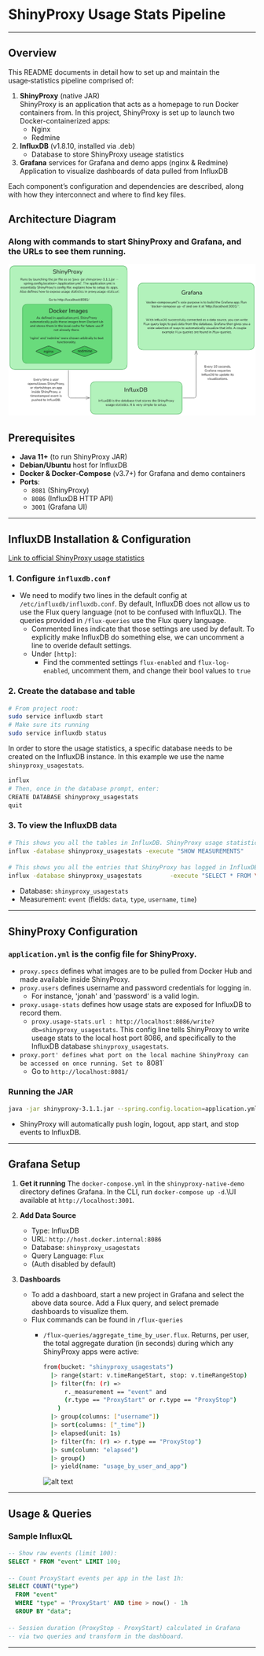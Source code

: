# ShinyProxy Usage Stats Pipeline
---
## Overview

This README documents in detail how to set up and maintain the usage‑statistics pipeline comprised of:

1. **ShinyProxy** (native JAR)\
   ShinyProxy is an application that acts as a homepage to run Docker containers from.
   In this project, ShinyProxy is set up to launch two Docker-containerized apps:  
   - Nginx  
   - Redmine
3. **InfluxDB** (v1.8.10, installed via .deb)
   - Database to store ShinyProxy useage statistics
4. **Grafana** services for Grafana and demo apps (nginx & Redmine)
   Application to visualize dashboards of data pulled from InfluxDB

Each component’s configuration and dependencies are described, along with how they interconnect and where to find key files.


## Architecture Diagram  
### Along with commands to start ShinyProxy and Grafana, and the URLs to see them running.

![alt text](/excalidraw-diagram/diagram.png)



## Prerequisites

- **Java 11+** (to run ShinyProxy JAR)
- **Debian/Ubuntu** host for InfluxDB
- **Docker & Docker‑Compose** (v3.7+) for Grafana and demo containers
- **Ports**:
  - `8081` (ShinyProxy)
  - `8086` (InfluxDB HTTP API)
  - `3001` (Grafana UI)

---

## InfluxDB Installation & Configuration
[Link to official ShinyProxy usage statistics](https://shinyproxy.io/documentation/usage-statistics/#influxdb)

### 1. Configure `influxdb.conf`

- We need to modify two lines in the default config at `/etc/influxdb/influxdb.conf`. By default, InfluxDB does not allow us to use the Flux query language (not to be confused with InfluxQL). The queries provided in `/flux-queries` use the Flux query language.
  - Commented lines indicate that those settings are used by default. To explicitly make InfluxDB do something else, we can uncomment a line to overide default settings.
  - Under `[http]`:
     - Find the commented settings `flux-enabled` and `flux-log-enabled`, uncomment them, and change their bool values to `true`
    
### 2. Create the database and table

```bash
# From project root:
sudo service influxdb start
# Make sure its running
sudo service influxdb status
```
In order to store the usage statistics, a specific database needs to be created on the InfluxDB instance. In this example we use the name `shinyproxy_usagestats`.
```bash
influx
# Then, once in the database prompt, enter:
CREATE DATABASE shinyproxy_usagestats
quit
```


### 3. To view the InfluxDB data

```bash
# This shows you all the tables in InfluxDB. ShinyProxy usage statistics are stored in the table `event`.
influx -database shinyproxy_usagestats -execute "SHOW MEASUREMENTS"

# This shows you all the entries that ShinyProxy has logged in InfluxDB.
influx -database shinyproxy_usagestats        -execute "SELECT * FROM \"event\" LIMIT 300"
```

- Database: `shinyproxy_usagestats`
- Measurement: `event` (fields: `data`, `type`, `username`, `time`)

---

## ShinyProxy Configuration

### `application.yml` is the config file for ShinyProxy.
   - `proxy.specs` defines what images are to be pulled from Docker Hub and made available inside ShinyProxy.
   - `proxy.users` defines username and password credentials for logging in.
      - For instance, 'jonah' and 'password' is a valid login.
   - `proxy.usage-stats` defines how usage stats are exposed for InfluxDB to record them.
      - `proxy.usage-stats.url : http://localhost:8086/write?db=shinyproxy_usagestats`. This config line tells ShinyProxy to write useage stats to the local host port 8086, and specifically to the InfluxDB database `shinyproxy_usagestats`.
   - `proxy.port' defines what port on the local machine ShinyProxy can be accessed on once running. Set to `8081`
      - Go to `http://localhost:8081/`

### Running the JAR

```bash
java -jar shinyproxy-3.1.1.jar --spring.config.location=application.yml
```

- ShinyProxy will automatically push login, logout, app start, and stop events to InfluxDB.

---


## Grafana Setup
1. **Get it running**
   The `docker-compose.yml` in the `shinyproxy-native-demo` directory defines Grafana. In the CLI, run `docker-compose up -d`.\UI available at `http://localhost:3001`.
   
2. **Add Data Source**
   - Type: InfluxDB
   - URL: `http://host.docker.internal:8086`
   - Database: `shinyproxy_usagestats`
   - Query Language: `Flux`
   - (Auth disabled by default)

3. **Dashboards**
   - To add a dashboard, start a new project in Grafana and select the above data source. Add a Flux query, and select premade dashboards to visualize them.
   - Flux commands can be found in `/flux-queries`
     - `/flux-queries/aggregate_time_by_user.flux`. Returns, per user, the total aggregate duration (in seconds) during which any ShinyProxy apps were active:
     
       ```bash
       from(bucket: "shinyproxy_usagestats")
         |> range(start: v.timeRangeStart, stop: v.timeRangeStop)
         |> filter(fn: (r) =>
             r._measurement == "event" and
             (r.type == "ProxyStart" or r.type == "ProxyStop")
           )
         |> group(columns: ["username"])
         |> sort(columns: ["_time"])
         |> elapsed(unit: 1s)
         |> filter(fn: (r) => r.type == "ProxyStop")
         |> sum(column: "elapsed")
         |> group()
         |> yield(name: "usage_by_user_and_app")
       ```
       ![alt text](/flux-queries/aggregate_time_by_user.flux)

---

## Usage & Queries

### Sample InfluxQL

```sql
-- Show raw events (limit 100):
SELECT * FROM "event" LIMIT 100;

-- Count ProxyStart events per app in the last 1h:
SELECT COUNT("type")
  FROM "event"
  WHERE "type" = 'ProxyStart' AND time > now() - 1h
  GROUP BY "data";

-- Session duration (ProxyStop - ProxyStart) calculated in Grafana
-- via two queries and transform in the dashboard.
```

---

